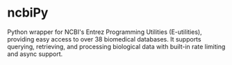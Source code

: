 # ncbiPy
Python wrapper for NCBI's Entrez Programming Utilities (E-utilities), providing easy access to over 38 biomedical databases. It supports querying, retrieving, and processing biological data with built-in rate limiting and async support.
